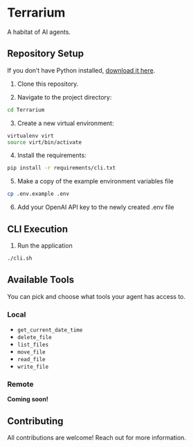 # Terrarium

A habitat of AI agents.

## Repository Setup

If you don’t have Python installed, [download it here](https://www.python.org/downloads/).

1. Clone this repository.

2. Navigate to the project directory:

```bash
cd Terrarium
```

3. Create a new virtual environment:

```bash
virtualenv virt
source virt/bin/activate
```

4. Install the requirements:

```bash
pip install -r requirements/cli.txt
```

5. Make a copy of the example environment variables file

```bash
cp .env.example .env
```

6. Add your OpenAI API key to the newly created .env file

## CLI Execution

1. Run the application

```bash
./cli.sh
```

## Available Tools

You can pick and choose what tools your agent has access to.

### Local

* `get_current_date_time`
* `delete_file`
* `list_files`
* `move_file`
* `read_file`
* `write_file`

### Remote

**Coming soon!**

## Contributing

All contributions are welcome! Reach out for more information.
